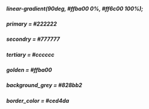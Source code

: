 ##### linear-gradient(90deg, #ffba00 0%, #ff6c00 100%);

##### primary = #222222

##### secondry = #777777

##### tertiary = #cccccc

##### golden = #ffba00

##### background_grey = #828bb2

##### border_color = #ced4da
